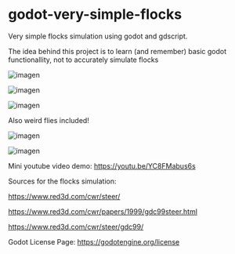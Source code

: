 # godot-very-simple-flocks

Very simple flocks simulation using godot and gdscript.

The idea behind this project is to learn (and remember) basic godot functionallity, not to accurately simulate flocks

![imagen](https://user-images.githubusercontent.com/15201222/113517195-c47ee300-957e-11eb-815f-c728a5c635a3.png)

![imagen](https://user-images.githubusercontent.com/15201222/113517198-c648a680-957e-11eb-9c0c-9d218ad234f1.png)

![imagen](https://user-images.githubusercontent.com/15201222/113517389-ea58b780-957f-11eb-9b60-62ef5ca34e9d.png)

Also weird flies included!

![imagen](https://user-images.githubusercontent.com/15201222/113517556-e9745580-9580-11eb-89cb-9ebdd2b1d0de.png)

![imagen](https://user-images.githubusercontent.com/15201222/113517561-eb3e1900-9580-11eb-80b0-6548ddcacc5e.png) 

Mini youtube video demo:
https://youtu.be/YC8FMabus6s

Sources for the flocks simulation:

https://www.red3d.com/cwr/steer/

https://www.red3d.com/cwr/papers/1999/gdc99steer.html

https://www.red3d.com/cwr/steer/gdc99/

Godot License Page:
https://godotengine.org/license
